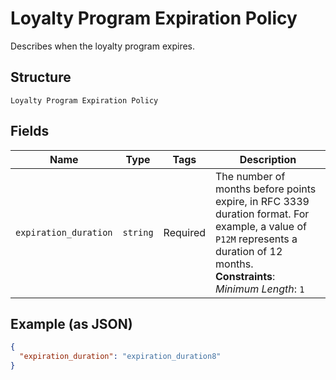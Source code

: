 
# Loyalty Program Expiration Policy

Describes when the loyalty program expires.

## Structure

`Loyalty Program Expiration Policy`

## Fields

| Name | Type | Tags | Description |
|  --- | --- | --- | --- |
| `expiration_duration` | `string` | Required | The number of months before points expire, in RFC 3339 duration format. For example, a value of `P12M` represents a duration of 12 months.<br>**Constraints**: *Minimum Length*: `1` |

## Example (as JSON)

```json
{
  "expiration_duration": "expiration_duration8"
}
```

